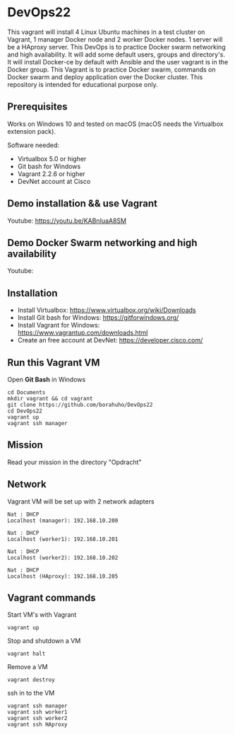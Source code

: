 # DevOps22

This vagrant will install 4 Linux Ubuntu machines in a test cluster on Vagrant, 1 manager Docker node and 2 worker Docker nodes. 1 server will be a HAproxy server. This DevOps is to practice Docker swarm networking and high availability.
It will add some default users, groups and directory's. It will install Docker-ce by default with Ansible and the user vagrant is in the Docker group.
This Vagrant is to practice Docker swarm, commands on Docker swarm and deploy application over the Docker cluster.
This repository is intended for educational purpose only.


## Prerequisites

Works on Windows 10 and tested on macOS (macOS needs the Virtualbox extension pack).

Software needed:
* Virtualbox 5.0 or higher
* Git bash for Windows
* Vagrant 2.2.6 or higher
* DevNet account at Cisco 


## Demo installation && use Vagrant

Youtube: https://youtu.be/KABnIuaA8SM


## Demo Docker Swarm networking and high availability

Youtube: 


## Installation

* Install Virtualbox: https://www.virtualbox.org/wiki/Downloads
* Install Git bash for Windows: https://gitforwindows.org/
* Install Vagrant for Windows: https://www.vagrantup.com/downloads.html
* Create an free account at DevNet: https://developer.cisco.com/

## Run this Vagrant VM
Open **Git Bash** in Windows
```
cd Documents
mkdir vagrant && cd vagrant
git clone https://github.com/borahuho/DevOps22
cd DevOps22
vagrant up
vagrant ssh manager
```
## Mission

Read your mission in the directory "Opdracht"

## Network
Vagrant VM will be set up with 2 network adapters
```
Nat : DHCP
Localhost (manager): 192.168.10.200

Nat : DHCP
Localhost (worker1): 192.168.10.201

Nat : DHCP
Localhost (worker2): 192.168.10.202

Nat : DHCP
Localhost (HAproxy): 192.168.10.205
```
## Vagrant commands
Start VM's with Vagrant
```
vagrant up
```
Stop and shutdown a VM
```
vagrant halt
```
Remove a VM
```
vagrant destroy
```
ssh in to the VM
```
vagrant ssh manager
vagrant ssh worker1
vagrant ssh worker2
vagrant ssh HAproxy
```

